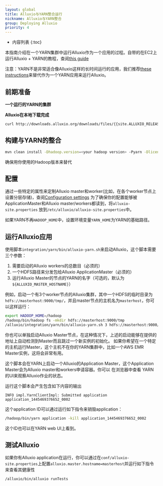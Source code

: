 ```yaml
---
layout: global
title: Alluxio与YARN整合运行
nickname: Alluxio与YARN整合
group: Deploying Alluxio
priority: 4
---
```


* 内容列表
{:toc}

本指南介绍在一个YARN集群中运行Alluxio作为一个应用的过程。自带的在EC2上运行Alluxio + YARN的教程，查阅[this guide](Running-Alluxio-on-EC2.html)

注意：YARN不是非常适合像Alluxio这样的长时间运行的应用，我们推荐[these instructions](Running-Alluxio-Yarn-Standalone.html)来替代作为一个YARN应用来运行Alluxio。

## 前期准备

**一个运行的YARN的集群**

**Alluxio在本地下载完成**

```bash
curl http://downloads.alluxio.org/downloads/files/{{site.ALLUXIO_RELEASED_VERSION}}/alluxio-{{site.ALLUXIO_RELEASED_VERSION}}-bin.tar.gz | tar xz
```

## 构建与YARN的整合

```bash
mvn clean install -Dhadoop.version=<your hadoop version> -Pyarn -Dlicense.skip -DskipTests -Dfindbugs.skip -Dmaven.javadoc.skip -Dcheckstyle.skip
```

确保用你使用的Hadoop版本来替代<your hadoop version>

## 配置
通过一些特定的属性来定制Alluxio master和worker(比如，在各个worker节点上设置分层存储)，查阅[Configuration settings](Configuration-Settings.html)
为了确保你的配置能够被ApplicationMaster和Alluxio master/workers都读到，将`alluxio-site.properties` 放到`/etc/alluxio/alluxio-site.properties`中。

如果YARN不再`HADOOP_HOME`中，设置环境变量`YARN_HOME`为YARN的基础路径。

## 运行Alluxio应用

使用脚本`integration/yarn/bin/alluxio-yarn.sh`来启动Alluxio，这个脚本需要三个参数：

1. 需要启动的Alluxio workers的总数目（必须的）
2. 一个HDFS路径来分发包给Alluxio ApplicationMaster（必须的）
3. 运行Alluxio Master的节点的YARN的名字（可选的，默认为`${ALLUXIO_MASTER_HOSTNAME}`）

例如，启动一个有3个worker节点的Alluxio集群，其中一个HDFS的临时目录为`hdfs://masterhost:9000/tmp/`，并且master节点的主机名为`masterhost`，你可以这样运行：

```bash
export HADOOP_HOME=/hadoop
/hadoop/bin/hadoop fs -mkdir hdfs://masterhost:9000/tmp
/alluxio/integration/yarn/bin/alluxio-yarn.sh 3 hdfs://masterhost:9000/tmp/ masterhost
```

你也可以单独启动Alluxio Master节点，在这种情况下，上述的启动能够在提供的地址上自动检测到Master而且跳过一个新实例的初始化。
如果你希望在一个特定的主机运行Master，这个主机不在你的YARN集群中，比如一个AWS EMR Master实例，这将会非常有用。

这个脚本会在YARN上启动一个Alluxio的Application Master，这个Application Master会为Alluxio master和workers申请容器。你可以
在浏览器中查看 YARN的UI来观察Alluxio作业的状态。

运行这个脚本会产生包含如下内容的输出

```
INFO impl.YarnClientImpl: Submitted application application_1445469376652_0002
```

这个application ID可以通过运行如下指令来销毁application：

```bash
/hadoop/bin/yarn application -kill application_1445469376652_0002
```

这个ID也可以在YARN web UI上看到。

## 测试Alluxio

如果你有Alluxio application在运行，你可以通过在`conf/alluxio-site.properties`上配置`alluxio.master.hostname=masterhost`并运行如下指令来查看其健康性

```bash
/alluxio/bin/alluxio runTests
```
